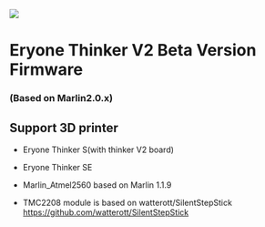 ![](https://raw.githubusercontent.com/hackaday3D/marlin_Atmel2560/master/drivers/eryone.png)

# Eryone Thinker V2 Beta Version Firmware
###  (Based on Marlin2.0.x)
## Support 3D printer
- Eryone Thinker S(with thinker V2 board)
- Eryone Thinker SE

- Marlin_Atmel2560 based on Marlin 1.1.9

- TMC2208 module is based on watterott/SilentStepStick
  https://github.com/watterott/SilentStepStick









